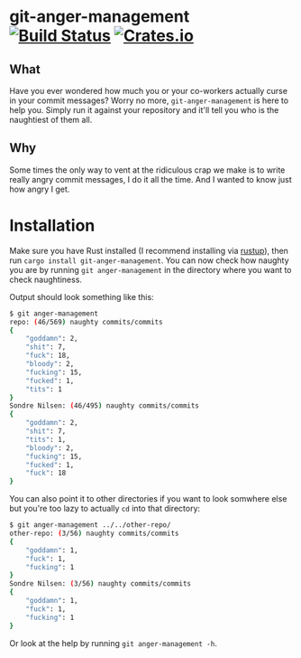 # git-anger-management [![Build Status](https://travis-ci.com/sondr3/git-anger-management.svg?token=jVZ9BLfdPx6kBm4z8gXS&branch=master)](https://travis-ci.com/sondr3/git-anger-management) [![Crates.io](https://img.shields.io/crates/v/git-anger-management.svg)](https://crates.io/crates/git-anger-management)

## What

Have you ever wondered how much you or your co-workers actually curse in your
commit messages? Worry no more, `git-anger-management` is here to help you.
Simply run it against your repository and it'll tell you who is the naughtiest
of them all.

## Why

Some times the only way to vent at the ridiculous crap we make is to write
really angry commit messages, I do it all the time. And I wanted to know just
how angry I get.

# Installation

Make sure you have Rust installed (I recommend installing via
[rustup](https://rustup.rs/)), then run `cargo install git-anger-management`.
You can now check how naughty you are by running `git anger-management` in the
directory where you want to check naughtiness.

Output should look something like this:

```sh
$ git anger-management
repo: (46/569) naughty commits/commits
{
    "goddamn": 2,
    "shit": 7,
    "fuck": 18,
    "bloody": 2,
    "fucking": 15,
    "fucked": 1,
    "tits": 1
}
Sondre Nilsen: (46/495) naughty commits/commits
{
    "goddamn": 2,
    "shit": 7,
    "tits": 1,
    "bloody": 2,
    "fucking": 15,
    "fucked": 1,
    "fuck": 18
}
```

You can also point it to other directories if you want to look somwhere else but
you're too lazy to actually `cd` into that directory:

```sh
$ git anger-management ../../other-repo/
other-repo: (3/56) naughty commits/commits
{
    "goddamn": 1,
    "fuck": 1,
    "fucking": 1
}
Sondre Nilsen: (3/56) naughty commits/commits
{
    "goddamn": 1,
    "fuck": 1,
    "fucking": 1
}
```

Or look at the help by running `git anger-management -h`.
